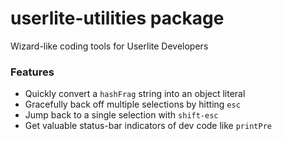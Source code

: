 # userlite-utilities package

Wizard-like coding tools for Userlite Developers

### Features

- Quickly convert a `hashFrag` string into an object literal
- Gracefully back off multiple selections by hitting `esc`
- Jump back to a single selection with `shift-esc`
- Get valuable status-bar indicators of dev code like `printPre`
